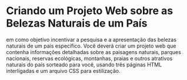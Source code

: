 <h1>Criando um Projeto Web sobre as Belezas Naturais de um País</h1>
em como objetivo incentivar a pesquisa e a apresentação das belezas naturais de um país específico. Você deverá criar um projeto web que contenha informações detalhadas sobre as paisagens naturais, parques nacionais, reservas ecológicas, montanhas, praias e outros atrativos naturais do país sorteado para você, usando três páginas HTML interligadas e um arquivo CSS para estilização.

